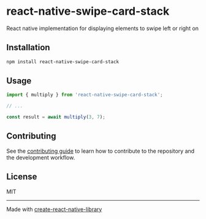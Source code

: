# react-native-swipe-card-stack

React native implementation for displaying elements to swipe left or right on

## Installation

```sh
npm install react-native-swipe-card-stack
```

## Usage


```js
import { multiply } from 'react-native-swipe-card-stack';

// ...

const result = await multiply(3, 7);
```


## Contributing

See the [contributing guide](CONTRIBUTING.md) to learn how to contribute to the repository and the development workflow.

## License

MIT

---

Made with [create-react-native-library](https://github.com/callstack/react-native-builder-bob)
